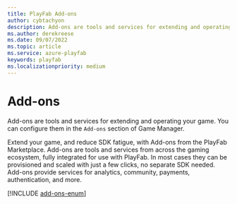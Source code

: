 ```yaml
---
title: PlayFab Add-ons
author: cybtachyon
description: Add-ons are tools and services for extending and operating your game.
ms.author: derekreese
ms.date: 09/07/2022
ms.topic: article
ms.service: azure-playfab
keywords: playfab
ms.localizationpriority: medium
---
```


# Add-ons

Add-ons are tools and services for extending and operating your game. You can configure them in the `Add-ons` section of Game Manager.

Extend your game, and reduce SDK fatigue, with Add-ons from the PlayFab Marketplace. Add-ons are tools and services from across the gaming ecosystem, fully integrated for use with PlayFab. In most cases they can be provisioned and scaled with just a few clicks, no separate SDK needed. Add-ons provide services for analytics, community, payments, authentication, and more.

[!INCLUDE [add-ons-enum](../includes/_add-ons-enum.md)]

